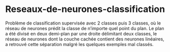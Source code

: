 # Reseaux-de-neurones-classification
Problème de classification supervisée avec 2 classes puis 3 classes, où le réseau de neurones prédit la classe de n’importe quel point du plan. Le plan a été divisé en deux demi-plan par une droite délimitant deux classes, le réseau de neurones dont la couche cachée contient des neurones linéaires, a retrouvé cette séparation malgré les quelques exemples mal classés.

